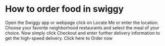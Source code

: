 # How to order food in swiggy

Open the Swiggy app or webpage 
click on Locate Me or enter the location.
Choose your favorite neighborhood restaurants and select the meal of your choice.
Now simply click Checkout and enter further delivery information to get the high-speed delivery.
Click here to Order now
